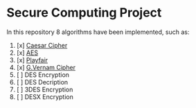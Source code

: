 # Secure Computing Project

In this repository 8 algorithms have been implemented, such as:

1. [x] [Caesar Cipher](https://github.com/swmnnmt/Secure-Computing-Project/tree/main/%231%20Caeser%20Cipher)
2. [x] [AES](https://github.com/swmnnmt/Secure-Computing-Project/tree/main/%232%20AES)
3. [x] [Playfair](https://github.com/swmnnmt/Secure-Computing-Project/tree/main/%233%20Playfair)
4. [x] [G.Vernam Cipher](https://github.com/swmnnmt/Secure-Computing-Project/tree/main/%234%20G.Vernam)
5. [ ] DES Encryption 
6. [ ] DES Decription 
7. [ ] 3DES Encryption 
8. [ ] DESX Encryption 
